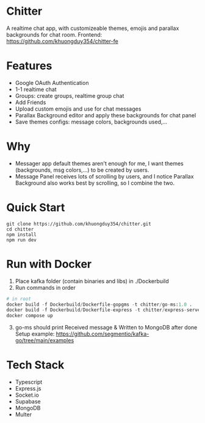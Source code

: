 # Chitter
A realtime chat app, with customizeable themes, emojis and parallax backgrounds for chat room.
Frontend: https://github.com/khuongduy354/chitter-fe

# Features  
- Google OAuth Authentication
- 1-1 realtime chat
- Groups: create groups, realtime group chat
- Add Friends 
- Upload custom emojis and use for chat messages
- Parallax Background editor and apply these backgrounds for chat panel 
- Save themes configs: message colors, backgrounds used,...

# Why   
- Messager app default themes aren't enough for me, I want themes (backgrounds, msg colors,...) to be created by users. 
- Message Panel receives lots of scrolling by users, and I notice Parallax Background also works best by scrolling, so I combine the two.

# Quick Start 
```
git clone https://github.com/khuongduy354/chitter.git 
cd chitter
npm install  
npm run dev
``` 

# Run with Docker 
1. Place kafka folder (contain binaries and libs) in ./Dockerbuild  
2. Run commands in order
```python 
# in root 
docker build -f Dockerbuild/Dockerfile-gopgms -t chitter/go-ms:1.0 . 
docker build -f Dockerbuild/Dockerfile-express -t chitter/express-server:1.0 . 
docker compose up 
``` 
3. go-ms should print Received message & Written to MongoDB after done 
Setup example: https://github.com/segmentio/kafka-go/tree/main/examples

# Tech Stack  
- Typescript 
- Express.js  
- Socket.io
- Supabase 
- MongoDB 
- Multer


